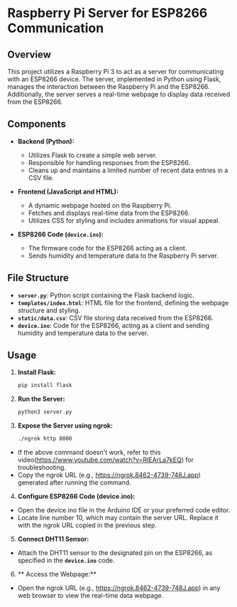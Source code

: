 # Raspberry Pi Server for ESP8266 Communication

## Overview

This project utilizes a Raspberry Pi 3 to act as a server for communicating with an ESP8266 device. The server, implemented in Python using Flask, manages the interaction between the Raspberry Pi and the ESP8266. Additionally, the server serves a real-time webpage to display data received from the ESP8266.

## Components

- **Backend (Python):**
  - Utilizes Flask to create a simple web server.
  - Responsible for handling responses from the ESP8266.
  - Cleans up and maintains a limited number of recent data entries in a CSV file.

- **Frontend (JavaScript and HTML):**
  - A dynamic webpage hosted on the Raspberry Pi.
  - Fetches and displays real-time data from the ESP8266.
  - Utilizes CSS for styling and includes animations for visual appeal.

- **ESP8266 Code (`device.ino`):**
  - The firmware code for the ESP8266 acting as a client.
  - Sends humidity and temperature data to the Raspberry Pi server.

## File Structure

- **`server.py`**: Python script containing the Flask backend logic.
- **`templates/index.html`**: HTML file for the frontend, defining the webpage structure and styling.
- **`static/data.csv`**: CSV file storing data received from the ESP8266.
- **`device.ino`**: Code for the ESP8266, acting as a client and sending humidity and temperature data to the server.

## Usage

1. **Install Flask:**
   ```bash
   pip install flask
2. **Run the Server:**
   ```bash
   python3 server.py
3. **Expose the Server using ngrok:**
   ```bash
   ./ngrok http 8080
  - If the above command doesn't work, refer to this video(https://www.youtube.com/watch?v=RIEArLa7kEQ) for troubleshooting.
  - Copy the ngrok URL (e.g., https://ngrok.8462-4739-748J.app) generated after running the command.

4. **Configure ESP8266 Code (device.ino):**
- Open the device.ino file in the Arduino IDE or your preferred code editor.
- Locate line number 10, which may contain the server URL. Replace it with the ngrok URL copied in the previous step.

5. **Connect DHT11 Sensor:**
- Attach the DHT11 sensor to the designated pin on the ESP8266, as specified in the **`device.ino`** code.

6. ** Access the Webpage:**
- Open the ngrok URL (e.g., https://ngrok.8462-4739-748J.app) in any web browser to view the real-time data webpage.

   
